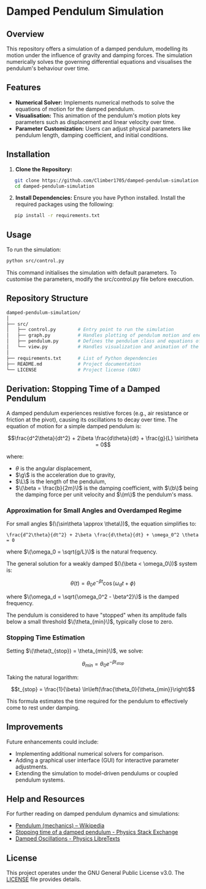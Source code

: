 # Damped Pendulum Simulation
## Overview
This repository offers a simulation of a damped pendulum, modelling its motion under the influence of gravity and damping forces. The simulation numerically solves the governing differential equations and visualises the pendulum's behaviour over time.

## Features
- **Numerical Solver:** Implements numerical methods to solve the equations of motion for the damped pendulum.
- **Visualisation:** This animation of the pendulum's motion plots key parameters such as displacement and linear velocity over time.
 - **Parameter Customization:** Users can adjust physical parameters like pendulum length, damping coefficient, and initial conditions.

## Installation
1. **Clone the Repository:**
```bash
   git clone https://github.com/Climber1705/damped-pendulum-simulation.git
   cd damped-pendulum-simulation
```
2. **Install Dependencies:**
Ensure you have Python installed. Install the required packages using the following:
```bash
   pip install -r requirements.txt
```

## Usage
To run the simulation:
```bash
python src/control.py
```
This command initialises the simulation with default parameters. To customise the parameters, modify the src/control.py file before execution.

## Repository Structure
```graphql
damped-pendulum-simulation/
│
├── src/
│   ├── control.py        # Entry point to run the simulation
│   ├── graph.py          # Handles plotting of pendulum motion and energy graphs
│   ├── pendulum.py       # Defines the pendulum class and equations of motion
│   └── view.py           # Handles visualization and animation of the pendulum
│
├── requirements.txt      # List of Python dependencies
├── README.md             # Project documentation
└── LICENSE               # Project license (GNU)
```

## Derivation: Stopping Time of a Damped Pendulum

A damped pendulum experiences resistive forces (e.g., air resistance or friction at the pivot), causing its oscillations to decay over time. The equation of motion for a simple damped pendulum is:
```math
\frac{d^2\theta}{dt^2} + 2\beta \frac{d\theta}{dt} + \frac{g}{L} \sin\theta = 0
```

where:
- $`\theta`$ is the angular displacement,
- $`\g\`$ is the acceleration due to gravity,
- $`\L\`$ is the length of the pendulum,
- $`\(\beta = \frac{b}{2m}\)`$ is the damping coefficient, with $`\(b\)`$ being the damping force per unit velocity and $`\(m\)`$ the pendulum's mass.

### Approximation for Small Angles and Overdamped Regime

For small angles $`(\(\sin\theta \approx \theta\))`$, the equation simplifies to:

```
\frac{d^2\theta}{dt^2} + 2\beta \frac{d\theta}{dt} + \omega_0^2 \theta = 0
```
where $`\(\omega_0 = \sqrt{g/L}\)`$ is the natural frequency.

The general solution for a weakly damped $`(\(\beta < \omega_0\))`$ system is:

```math
\theta(t) = \theta_0 e^{-\beta t} \cos(\omega_d t + \phi)
```

where $`\(\omega_d = \sqrt{\omega_0^2 - \beta^2}\)`$ is the damped frequency.

The pendulum is considered to have "stopped" when its amplitude falls below a small threshold $`\(\theta_{min}\)`$, typically close to zero.

### Stopping Time Estimation

Setting $`\(\theta(t_{stop}) = \theta_{min}\)`$, we solve:

```math
\theta_{min} = \theta_0 e^{-\beta t_{stop}}
```
Taking the natural logarithm:

```math
t_{stop} = \frac{1}{\beta} \ln\left(\frac{\theta_0}{\theta_{min}}\right)
```

This formula estimates the time required for the pendulum to effectively come to rest under damping.

## Improvements
Future enhancements could include:
- Implementing additional numerical solvers for comparison.
- Adding a graphical user interface (GUI) for interactive parameter adjustments.
- Extending the simulation to model-driven pendulums or coupled pendulum systems.

## Help and Resources
For further reading on damped pendulum dynamics and simulations:
- [Pendulum (mechanics) – Wikipedia](https://en.wikipedia.org/wiki/Pendulum_(mechanics))
- [Stopping time of a damped pendulum - Physics Stack Exchange](https://physics.stackexchange.com/questions/621912/stopping-time-of-a-damped-pendulum)
- [Damped Oscillations - Physics LibreTexts](https://phys.libretexts.org/Bookshelves/University_Physics/University_Physics_%28OpenStax%29/Book%3A_University_Physics_I_-_Mechanics_Sound_Oscillations_and_Waves_%28OpenStax%29/15%3A_Oscillations/15.06%3A_Damped_Oscillations)

## License
This project operates under the GNU General Public License v3.0. The [LICENSE](https://choosealicense.com/licenses/gpl-3.0/) file provides details.
